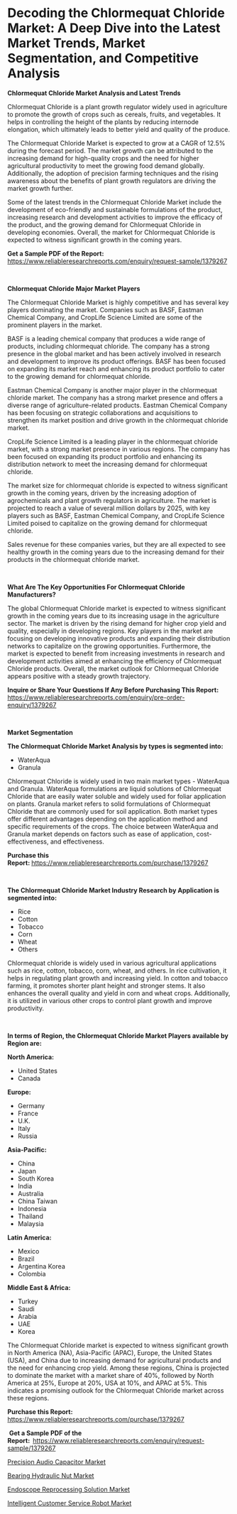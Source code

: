<p><h1>Decoding the Chlormequat Chloride Market: A Deep Dive into the Latest Market Trends, Market Segmentation, and Competitive Analysis</h1></p><p><strong>Chlormequat Chloride Market Analysis and Latest Trends</strong></p>
<p><p>Chlormequat Chloride is a plant growth regulator widely used in agriculture to promote the growth of crops such as cereals, fruits, and vegetables. It helps in controlling the height of the plants by reducing internode elongation, which ultimately leads to better yield and quality of the produce.</p><p>The Chlormequat Chloride Market is expected to grow at a CAGR of 12.5% during the forecast period. The market growth can be attributed to the increasing demand for high-quality crops and the need for higher agricultural productivity to meet the growing food demand globally. Additionally, the adoption of precision farming techniques and the rising awareness about the benefits of plant growth regulators are driving the market growth further.</p><p>Some of the latest trends in the Chlormequat Chloride Market include the development of eco-friendly and sustainable formulations of the product, increasing research and development activities to improve the efficacy of the product, and the growing demand for Chlormequat Chloride in developing economies. Overall, the market for Chlormequat Chloride is expected to witness significant growth in the coming years.</p></p>
<p><strong>Get a Sample PDF of the Report:&nbsp;</strong> <a href="https://www.reliableresearchreports.com/enquiry/request-sample/1379267">https://www.reliableresearchreports.com/enquiry/request-sample/1379267</a></p>
<p>&nbsp;</p>
<p><strong>Chlormequat Chloride Major Market Players</strong></p>
<p><p>The Chlormequat Chloride Market is highly competitive and has several key players dominating the market. Companies such as BASF, Eastman Chemical Company, and CropLife Science Limited are some of the prominent players in the market.</p><p>BASF is a leading chemical company that produces a wide range of products, including chlormequat chloride. The company has a strong presence in the global market and has been actively involved in research and development to improve its product offerings. BASF has been focused on expanding its market reach and enhancing its product portfolio to cater to the growing demand for chlormequat chloride.</p><p>Eastman Chemical Company is another major player in the chlormequat chloride market. The company has a strong market presence and offers a diverse range of agriculture-related products. Eastman Chemical Company has been focusing on strategic collaborations and acquisitions to strengthen its market position and drive growth in the chlormequat chloride market.</p><p>CropLife Science Limited is a leading player in the chlormequat chloride market, with a strong market presence in various regions. The company has been focused on expanding its product portfolio and enhancing its distribution network to meet the increasing demand for chlormequat chloride.</p><p>The market size for chlormequat chloride is expected to witness significant growth in the coming years, driven by the increasing adoption of agrochemicals and plant growth regulators in agriculture. The market is projected to reach a value of several million dollars by 2025, with key players such as BASF, Eastman Chemical Company, and CropLife Science Limited poised to capitalize on the growing demand for chlormequat chloride.</p><p>Sales revenue for these companies varies, but they are all expected to see healthy growth in the coming years due to the increasing demand for their products in the chlormequat chloride market.</p></p>
<p>&nbsp;</p>
<p><strong>What Are The Key Opportunities For Chlormequat Chloride Manufacturers?</strong></p>
<p><p>The global Chlormequat Chloride market is expected to witness significant growth in the coming years due to its increasing usage in the agriculture sector. The market is driven by the rising demand for higher crop yield and quality, especially in developing regions. Key players in the market are focusing on developing innovative products and expanding their distribution networks to capitalize on the growing opportunities. Furthermore, the market is expected to benefit from increasing investments in research and development activities aimed at enhancing the efficiency of Chlormequat Chloride products. Overall, the market outlook for Chlormequat Chloride appears positive with a steady growth trajectory.</p></p>
<p><strong>Inquire or Share Your Questions If Any Before Purchasing This Report:</strong> <a href="https://www.reliableresearchreports.com/enquiry/pre-order-enquiry/1379267">https://www.reliableresearchreports.com/enquiry/pre-order-enquiry/1379267</a></p>
<p>&nbsp;</p>
<p><strong>Market Segmentation</strong></p>
<p><strong>The Chlormequat Chloride Market Analysis by types is segmented into:</strong></p>
<p><ul><li>WaterAqua</li><li>Granula</li></ul></p>
<p><p>Chlormequat Chloride is widely used in two main market types - WaterAqua and Granula. WaterAqua formulations are liquid solutions of Chlormequat Chloride that are easily water soluble and widely used for foliar application on plants. Granula market refers to solid formulations of Chlormequat Chloride that are commonly used for soil application. Both market types offer different advantages depending on the application method and specific requirements of the crops. The choice between WaterAqua and Granula market depends on factors such as ease of application, cost-effectiveness, and effectiveness.</p></p>
<p><strong>Purchase this Report:&nbsp;</strong><a href="https://www.reliableresearchreports.com/purchase/1379267">https://www.reliableresearchreports.com/purchase/1379267</a></p>
<p>&nbsp;</p>
<p><strong>The Chlormequat Chloride Market Industry Research by Application is segmented into:</strong></p>
<p><ul><li>Rice</li><li>Cotton</li><li>Tobacco</li><li>Corn</li><li>Wheat</li><li>Others</li></ul></p>
<p><p>Chlormequat chloride is widely used in various agricultural applications such as rice, cotton, tobacco, corn, wheat, and others. In rice cultivation, it helps in regulating plant growth and increasing yield. In cotton and tobacco farming, it promotes shorter plant height and stronger stems. It also enhances the overall quality and yield in corn and wheat crops. Additionally, it is utilized in various other crops to control plant growth and improve productivity.</p></p>
<p>&nbsp;</p>
<p><strong>In terms of Region, the Chlormequat Chloride Market Players available by Region are:</strong></p>
<p>
    <p> <strong> North America: </strong>
        <ul>
            <li>United States</li>
            <li>Canada</li>
        </ul>
        </p> 
    <p> <strong> Europe: </strong>
        <ul>
            <li>Germany</li>
            <li>France</li>
            <li>U.K.</li>
            <li>Italy</li>
            <li>Russia</li>
        </ul>
        </p> 
    <p> <strong> Asia-Pacific: </strong>
        <ul>
            <li>China</li>
            <li>Japan</li>
            <li>South Korea</li>
            <li>India</li>
            <li>Australia</li>
            <li>China Taiwan</li>
            <li>Indonesia</li>
            <li>Thailand</li>
            <li>Malaysia</li>
        </ul>
        </p> 
    <p> <strong> Latin America: </strong>
        <ul>
            <li>Mexico</li>
            <li>Brazil</li>
            <li>Argentina Korea</li>
            <li>Colombia</li>
        </ul>
        </p> 
    <p> <strong> Middle East & Africa: </strong>
        <ul>
            <li>Turkey</li>
            <li>Saudi</li>
            <li>Arabia</li>
            <li>UAE</li>
            <li>Korea</li>
        </ul>
    </p>
    </p>
<p><p>The Chlormequat Chloride market is expected to witness significant growth in North America (NA), Asia-Pacific (APAC), Europe, the United States (USA), and China due to increasing demand for agricultural products and the need for enhancing crop yield. Among these regions, China is projected to dominate the market with a market share of 40%, followed by North America at 25%, Europe at 20%, USA at 10%, and APAC at 5%. This indicates a promising outlook for the Chlormequat Chloride market across these regions.</p></p>
<p><strong>Purchase this Report: </strong><a href="https://www.reliableresearchreports.com/purchase/1379267">https://www.reliableresearchreports.com/purchase/1379267</a></p>
<p>&nbsp;<strong>Get a Sample PDF of the Report:&nbsp;&nbsp;</strong><a href="https://www.reliableresearchreports.com/enquiry/request-sample/1379267">https://www.reliableresearchreports.com/enquiry/request-sample/1379267</a></p>
<p><strong></strong></p>
<p><p><a href="https://view.publitas.com/reportprime-1/precision-audio-capacitor-market-research-report-the-key-to-successful-business-strategy-forecasted-for-period-from-2023-2030/">Precision Audio Capacitor Market</a></p><p><a href="https://view.publitas.com/reportprime-1/bearing-hydraulic-nut-market-challenges-opportunities-and-growth-drivers-and-major-market-players-forecasted-for-period-from-2023-2030/">Bearing Hydraulic Nut Market</a></p><p><a href="https://five-trouble-98a.notion.site/Endoscope-Reprocessing-Solution-Market-Furnish-Information-about-Market-Size-Market-Share-Market-D-6912e638f74c4c6f80645808f08857e5">Endoscope Reprocessing Solution Market</a></p><p><a href="https://view.publitas.com/reportprime-1/insights-into-intelligent-customer-service-robot-market-size-analysing-market-share-trends-and-growth-from-2023-to-2030/">Intelligent Customer Service Robot Market</a></p></p>